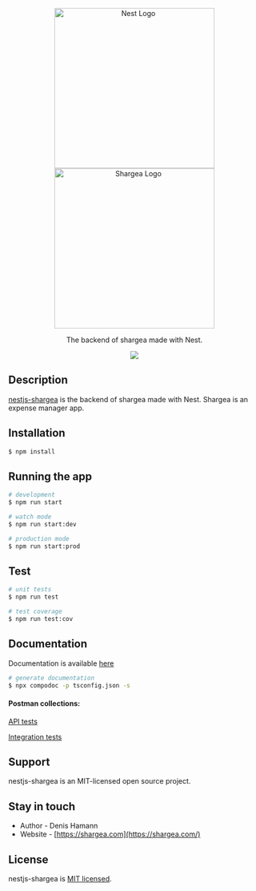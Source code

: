 <p align="center">
  <a href="http://nestjs.com/" target="blank"><img src="https://nestjs.com/img/logo_text.svg" width="320" alt="Nest Logo" /></a>
  <a href="http://shargea.com/" target="blank"><img src="https://i.ibb.co/j55pRyt/Artboard.png" width="320" alt="Shargea Logo" /></a>
</p>
  
<p align="center">The backend of shargea made with Nest.</p>
<p align="center">
<a href="https://paypal.me/hamanndenis"><img src="https://img.shields.io/badge/Donate-PayPal-dc3d53.svg"/></a>
</p>

## Description

[nestjs-shargea](https://github.com/denishamann/nestjs-shargea) is the backend of shargea made with Nest.
Shargea is an expense manager app.

## Installation

```bash
$ npm install
```

## Running the app

```bash
# development
$ npm run start

# watch mode
$ npm run start:dev

# production mode
$ npm run start:prod
```

## Test

```bash
# unit tests
$ npm run test

# test coverage
$ npm run test:cov
```

## Documentation

Documentation is available [here](https://denishamann.github.io/nestjs-shargea/)

```bash
# generate documentation
$ npx compodoc -p tsconfig.json -s
```

#### Postman collections:

[API tests](https://documenter.getpostman.com/view/1173926/SW15yGV4)

[Integration tests](https://documenter.getpostman.com/view/1173926/SW15yGV6)

## Support

nestjs-shargea is an MIT-licensed open source project.

## Stay in touch

- Author - Denis Hamann
- Website - [https://shargea.com](https://shargea.com/)

## License

nestjs-shargea is [MIT licensed](LICENSE).
